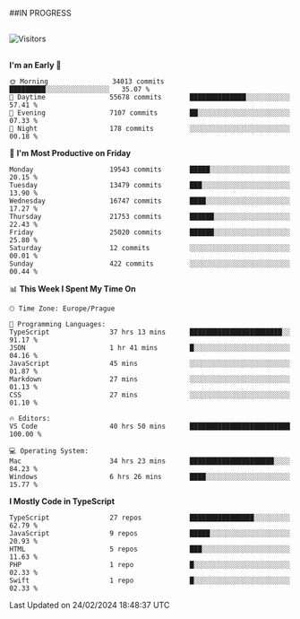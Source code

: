 ##IN PROGRESS
##
![Visitors](https://komarev.com/ghpvc/?username=petrbui&style=for-the-badge&label=Visitors+👀)



##
<!--
[![My GitHub stats](https://github-readme-stats.vercel.app/api?username=petrbui&theme=github_dark)](https://github.com/anuraghazra/github-readme-stats)

[![My wakatime stats](https://github-readme-stats.vercel.app/api/wakatime?username=petrbui&theme=github_dark)](https://github.com/anuraghazra/github-readme-stats)
-->
<!--START_SECTION:waka-->
**I'm an Early 🐤** 

```text
🌞 Morning                34013 commits       █████████░░░░░░░░░░░░░░░░   35.07 % 
🌆 Daytime                55678 commits       ██████████████░░░░░░░░░░░   57.41 % 
🌃 Evening                7107 commits        ██░░░░░░░░░░░░░░░░░░░░░░░   07.33 % 
🌙 Night                  178 commits         ░░░░░░░░░░░░░░░░░░░░░░░░░   00.18 % 
```
📅 **I'm Most Productive on Friday** 

```text
Monday                   19543 commits       █████░░░░░░░░░░░░░░░░░░░░   20.15 % 
Tuesday                  13479 commits       ███░░░░░░░░░░░░░░░░░░░░░░   13.90 % 
Wednesday                16747 commits       ████░░░░░░░░░░░░░░░░░░░░░   17.27 % 
Thursday                 21753 commits       ██████░░░░░░░░░░░░░░░░░░░   22.43 % 
Friday                   25020 commits       ██████░░░░░░░░░░░░░░░░░░░   25.80 % 
Saturday                 12 commits          ░░░░░░░░░░░░░░░░░░░░░░░░░   00.01 % 
Sunday                   422 commits         ░░░░░░░░░░░░░░░░░░░░░░░░░   00.44 % 
```


📊 **This Week I Spent My Time On** 

```text
🕑︎ Time Zone: Europe/Prague

💬 Programming Languages: 
TypeScript               37 hrs 13 mins      ███████████████████████░░   91.17 % 
JSON                     1 hr 41 mins        █░░░░░░░░░░░░░░░░░░░░░░░░   04.16 % 
JavaScript               45 mins             ░░░░░░░░░░░░░░░░░░░░░░░░░   01.87 % 
Markdown                 27 mins             ░░░░░░░░░░░░░░░░░░░░░░░░░   01.13 % 
CSS                      27 mins             ░░░░░░░░░░░░░░░░░░░░░░░░░   01.10 % 

🔥 Editors: 
VS Code                  40 hrs 50 mins      █████████████████████████   100.00 % 

💻 Operating System: 
Mac                      34 hrs 23 mins      █████████████████████░░░░   84.23 % 
Windows                  6 hrs 26 mins       ████░░░░░░░░░░░░░░░░░░░░░   15.77 % 
```

**I Mostly Code in TypeScript** 

```text
TypeScript               27 repos            ████████████████░░░░░░░░░   62.79 % 
JavaScript               9 repos             █████░░░░░░░░░░░░░░░░░░░░   20.93 % 
HTML                     5 repos             ███░░░░░░░░░░░░░░░░░░░░░░   11.63 % 
PHP                      1 repo              █░░░░░░░░░░░░░░░░░░░░░░░░   02.33 % 
Swift                    1 repo              █░░░░░░░░░░░░░░░░░░░░░░░░   02.33 % 
```




 Last Updated on 24/02/2024 18:48:37 UTC
<!--END_SECTION:waka-->
